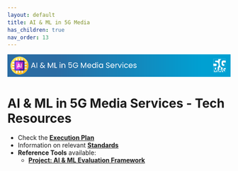 ```yaml
---
layout: default
title: AI & ML in 5G Media 
has_children: true
nav_order: 13
---
```


<img src="../assets/images/Banner_AIML.png" /> 

# AI & ML in 5G Media Services - Tech Resources

* Check the [**Execution Plan**](https://github.com/orgs/5G-MAG/projects/44/views/16)
* Information on relevant [**Standards**](https://5g-mag.github.io/Standards/pages/aiml.html)
* **Reference Tools** available:
   * [**Project: AI & ML Evaluation Framework**](https://5g-mag.github.io/Getting-Started/pages/ai-ml-evaluation-framework/)

